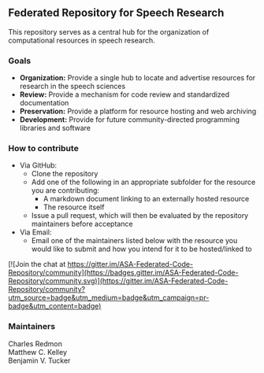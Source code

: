 ## Federated Repository for Speech Research

This repository serves as a central hub for the organization of computational resources in speech research.

### Goals

- **Organization:** Provide a single hub to locate and advertise resources for research in the speech sciences
- **Review:** Provide a mechanism for code review and standardized documentation
- **Preservation:**  Provide a platform for resource hosting and web archiving
- **Development:** Provide for future community-directed programming libraries and software

### How to contribute

- Via GitHub:
  - Clone the repository
  - Add one of the following in an appropriate subfolder for the resource you are contributing:
    - A markdown document linking to an externally hosted resource
    - The resource itself
  - Issue a pull request, which will then be evaluated by the repository maintainers before acceptance
- Via Email:
  - Email one of the maintainers listed below with the resource you would like to submit and how you intend for it to be hosted/linked to

[![Join the chat at https://gitter.im/ASA-Federated-Code-Repository/community](https://badges.gitter.im/ASA-Federated-Code-Repository/community.svg)](https://gitter.im/ASA-Federated-Code-Repository/community?utm_source=badge&utm_medium=badge&utm_campaign=pr-badge&utm_content=badge)  

### Maintainers
Charles Redmon  
Matthew C. Kelley  
Benjamin V. Tucker  
